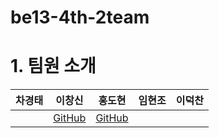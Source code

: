 # be13-4th-2team

# 


# 1. 팀원 소개
| 차경태 | 이창신 | 홍도현 | 임현조 | 이덕찬 | 
|:------:|:------:|:------:|:------:|:------:|
|  | [GitHub](https://github.com/dh0522) | [GitHub](https://github.com/limhyunjo) |  |  |



